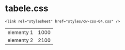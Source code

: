 # tabele.css

<!DOCTYPE html>

<html lang="pl">
<head>
    <meta charset="utf-8">
    <meta name="description" content="simple example of html">
    <meta name="author" content="infoShare Academy">
    <meta name="keywords" content="infoshare, academy">
    <title>cw-css-04</title>
    <link rel="shortcut icon" href="images/favicon.ico" type="image/x-icon" />

    <link rel="stylesheet" href="styles/cw-css-04.css" />
</head>
<body>
<table

<tr>
   <tr>
       <td>elementy 1</td>
       <td> 1000 </td>
       </tr>
    <td> elementy 2</td>
    <td> 2100</td>
    </tr>
</table>
</body>



</html>
